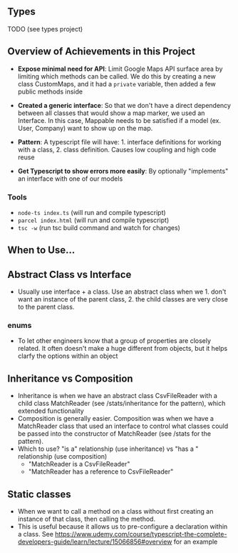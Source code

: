## Types
TODO (see types project)

## Overview of Achievements in this Project
- **Expose minimal need for API**: Limit Google Maps API surface area by limiting which methods can be called. We do this by creating a new class CustomMaps, and it had a `private` variable, then added a few public methods inside

- **Created a generic interface**: So that we don't have a direct dependency between all classes that would show a map marker, we used an Interface. In this case, Mappable needs to be satisfied if a model (ex. User, Company) want to show up on the map.

- **Pattern**: A typescript file will have: 1. interface definitions for working with a class, 2. class definition. Causes low coupling and high code reuse

- **Get Typescript to show errors more easily**: By optionally "implements" an interface with one of our models


### Tools
- `node-ts index.ts` (will run and compile typescript)
- `parcel index.html` (will run and compile typescript)
- `tsc -w` (run tsc build command and watch for changes)


## When to Use...
## Abstract Class vs Interface
- Usually use interface + a class. Use an abstract class when we 1. don't want an instance of the parent class, 2. the child classes are very close to the parent class.
### enums
- To let other engineers know that a group of properties are closely related. It often doesn't make a huge different from objects, but it helps clarfy the options within an object

## Inheritance vs Composition
- Inheritance is when we have an abstract class CsvFileReader with a child class MatchReader (see /stats/inheritance for the pattern), which extended functionality
- Composition is generally easier. Composition was when we have a MatchReader class that used an interface to control what classes could be passed into the constructor of MatchReader (see /stats for the pattern).
- Which to use? "is a" relationship (use inheritance) vs "has a " relationship (use composition)
  - "MatchReader is a CsvFileReader"
  - "MatchReader has a reference to CsvFileReader"

## Static classes
- When we want to call a method on a class without first creating an instance of that class, then calling the method.
- This is useful because it allows us to pre-configure a declaration within a class. See https://www.udemy.com/course/typescript-the-complete-developers-guide/learn/lecture/15066856#overview for an example
